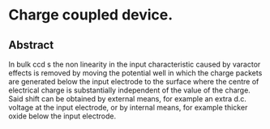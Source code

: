 # Charge coupled device.

## Abstract
In bulk ccd s the non linearity in the input characteristic caused by varactor effects is removed by moving the potential well in which the charge packets are generated below the input electrode to the surface where the centre of electrical charge is substantially independent of the value of the charge. Said shift can be obtained by external means, for example an extra d.c. voltage at the input electrode, or by internal means, for example thicker oxide below the input electrode.